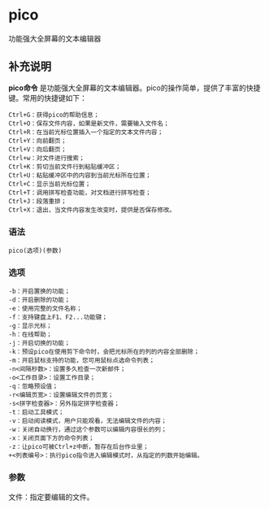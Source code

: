 pico
===

功能强大全屏幕的文本编辑器

## 补充说明

**pico命令** 是功能强大全屏幕的文本编辑器。pico的操作简单，提供了丰富的快捷键。常用的快捷键如下：

```shell
Ctrl+G：获得pico的帮助信息；
Ctrl+O：保存文件内容，如果是新文件，需要输入文件名；
Ctrl+R：在当前光标位置插入一个指定的文本文件内容；
Ctrl+Y：向前翻页；
Ctrl+V：向后翻页；
Ctrl+w：对文件进行搜索；
Ctrl+K：剪切当前文件行到粘贴缓冲区；
Ctrl+U：粘贴缓冲区中的内容到当前光标所在位置；
Ctrl+C：显示当前光标位置；
Ctrl+T：调用拼写检查功能，对文档进行拼写检查；
Ctrl+J：段落重排；
Ctrl+X：退出，当文件内容发生改变时，提供是否保存修改。
```

###  语法

```shell
pico(选项)(参数)
```

###  选项

```shell
-b：开启置换的功能；
-d：开启删除的功能；
-e：使用完整的文件名称；
-f：支持键盘上F1、F2...功能键；
-g：显示光标；
-h：在线帮助；
-j：开启切换的功能；
-k：预设pico在使用剪下命令时，会把光标所在的列的内容全部删除；
-m：开启鼠标支持的功能，您可用鼠标点选命令列表；
-n<间隔秒数>：设置多久检查一次新邮件；
-o<工作目录>：设置工作目录；
-q：忽略预设值；
-r<编辑页宽>：设置编辑文件的页宽；
-s<拼字检查器>：另外指定拼字检查器；
-t：启动工具模式；
-v：启动阅读模式，用户只能观看，无法编辑文件的内容；
-w：关闭自动换行，通过这个参数可以编辑内容很长的列；
-x：关闭页面下方的命令列表；
-z：让pico可被Ctrl+z中断，暂存在后台作业里；
+<列表编号>：执行pico指令进入编辑模式时，从指定的列数开始编辑。
```

###  参数

文件：指定要编辑的文件。


<!-- Linux命令行搜索引擎：https://jaywcjlove.github.io/linux-command/ -->